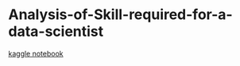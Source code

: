 # Analysis-of-Skill-required-for-a-data-scientist
[kaggle notebook](https://www.kaggle.com/kambojharyana/personality-type-analysis)
